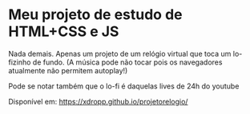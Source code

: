 # Meu projeto de estudo de HTML+CSS e JS

Nada demais.
Apenas um projeto de um relógio virtual que toca um lo-fizinho de fundo.
(A música pode não tocar pois os navegadores atualmente não permitem autoplay!)

Pode se notar também que o lo-fi é daquelas lives de 24h do youtube


Disponível em: https://xdropp.github.io/projetorelogio/
